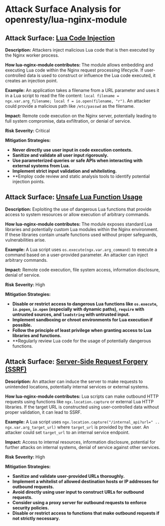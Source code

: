 # Attack Surface Analysis for openresty/lua-nginx-module

## Attack Surface: [Lua Code Injection](./attack_surfaces/lua_code_injection.md)

**Description:** Attackers inject malicious Lua code that is then executed by the Nginx worker process.

**How lua-nginx-module contributes:** The module allows embedding and executing Lua code within the Nginx request processing lifecycle. If user-controlled data is used to construct or influence the Lua code executed, it creates an injection point.

**Example:** An application takes a filename from a URL parameter and uses it in a Lua script to read the file content: `local filename = ngx.var.arg_filename; local f = io.open(filename, "r")`. An attacker could provide a malicious path like `/etc/passwd` as the filename.

**Impact:** Remote code execution on the Nginx server, potentially leading to full system compromise, data exfiltration, or denial of service.

**Risk Severity:** Critical

**Mitigation Strategies:**
* **Never directly use user input in code execution contexts.**
* **Sanitize and validate all user input rigorously.**
* **Use parameterized queries or safe APIs when interacting with external systems from Lua.**
* **Implement strict input validation and whitelisting.**
* **Employ code review and static analysis tools to identify potential injection points.

## Attack Surface: [Unsafe Lua Function Usage](./attack_surfaces/unsafe_lua_function_usage.md)

**Description:** Exploiting the use of dangerous Lua functions that provide access to system resources or allow execution of arbitrary commands.

**How lua-nginx-module contributes:** The module exposes standard Lua libraries and potentially custom Lua modules within the Nginx environment. If these libraries contain unsafe functions used without proper safeguards, vulnerabilities arise.

**Example:** A Lua script uses `os.execute(ngx.var.arg_command)` to execute a command based on a user-provided parameter. An attacker can inject arbitrary commands.

**Impact:** Remote code execution, file system access, information disclosure, denial of service.

**Risk Severity:** High

**Mitigation Strategies:**
* **Disable or restrict access to dangerous Lua functions like `os.execute`, `io.popen`, `io.open` (especially with dynamic paths), `require` with untrusted sources, and `loadstring` with untrusted input.**
* **Implement sandboxing or chroot environments for Lua execution if possible.**
* **Follow the principle of least privilege when granting access to Lua libraries and functions.**
* **Regularly review Lua code for the usage of potentially dangerous functions.

## Attack Surface: [Server-Side Request Forgery (SSRF)](./attack_surfaces/server-side_request_forgery_(ssrf).md)

**Description:** An attacker can induce the server to make requests to unintended locations, potentially internal services or external systems.

**How lua-nginx-module contributes:** Lua scripts can make outbound HTTP requests using functions like `ngx.location.capture` or external Lua HTTP libraries. If the target URL is constructed using user-controlled data without proper validation, it can lead to SSRF.

**Example:** A Lua script uses `ngx.location.capture("/internal_api?url=" .. ngx.var.arg_target_url)` where `target_url` is provided by the user. An attacker could set `target_url` to an internal service endpoint.

**Impact:** Access to internal resources, information disclosure, potential for further attacks on internal systems, denial of service against other services.

**Risk Severity:** High

**Mitigation Strategies:**
* **Sanitize and validate user-provided URLs thoroughly.**
* **Implement a whitelist of allowed destination hosts or IP addresses for outbound requests.**
* **Avoid directly using user input to construct URLs for outbound requests.**
* **Consider using a proxy server for outbound requests to enforce security policies.**
* **Disable or restrict access to functions that make outbound requests if not strictly necessary.**

